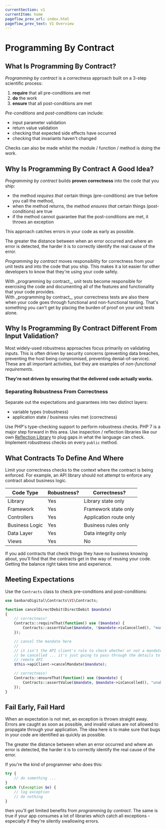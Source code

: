 ```yaml
---
currentSection: v1
currentItem: home
pageflow_prev_url: index.html
pageflow_prev_text: V1 Overview
---
```


# Programming By Contract

## What Is Programming By Contract?

_Programming by contract_ is a _correctness_ approach built on a 3-step scientific process:

1. __require__ that all pre-conditions are met
1. __do__ the work
1. __ensure__ that all post-conditions are met

_Pre-conditions_ and _post-conditions_ can include:

* input parameter validation
* return value validation
* checking that expected side effects have occurred
* checking that invariants haven't changed

Checks can also be made whilst the module / function / method is doing the work.

## Why Is Programming By Contract A Good Idea?

_Programming by contract_ builds __proven correctness__ into the code that you ship:

* the method _requires that_ certain things (pre-conditions) are true before you call the method,
* when the method returns, the method _ensures that_ certain things (post-conditions) are true
* if the method cannot guarantee that the post-conditions are met, it throws an exception

This approach catches errors in your code as early as possible.

<div class="callout info">
The greater the distance between when an error occurred and where an error is detected, the harder it is to correctly identify the real cause of the error.
</div>

_Programming by contract_ moves responsibility for correctness from your unit tests and into the code that you ship. This makes it a lot easier for other developers to know that they're using your code safely.

<div class="callout info" markdown="1">
With _programming by contract_, unit tests become responsible for exercising the code and documenting all of the features and functionality that your code provides.
</div>

<div class="callout info" markdown="1">
With _programming by contract_, your correctness tests are also there when your code goes through functional and non-functional testing. That's something you can't get by placing the burden of proof on your unit tests alone.
</div>

## Why Is Programming By Contract Different From Input Validation?

Most widely-used robustness approaches focus primarily on validating inputs. This is often driven by security concerns (preventing data breaches, preventing the host being compromised, preventing denial-of-service). These are all important activities, but they are examples of _non-functional requirements_.

__They're not driven by ensuring that the delivered code actually works.__

### Separating Robustness From Correctness

Separate out the expectations and guarantees into two distinct layers:

* variable types (robustness)
* application state / business rules met (correctness)

Use PHP's type-checking support to perform robustness checks. PHP 7 is a major step forward in this area. Use inspection / reflection libraries like our own [Reflection Library](https://ganbarodigital.github.io/php-mv-reflection/) to plug gaps in what the language can check. Implement robustness checks on every `public` method.

## What Contracts To Define And Where

Limit your correctness checks to the context where the contract is being enforced. For example, an API library should not attempt to enforce any contract about business logic.

Code Type      | Robustness? | Correctness?
---------------|-------------|-------------
Library        | Yes         | Library state only
Framework      | Yes         | Framework state only
Controllers    | Yes         | Application route only
Business Logic | Yes         | Business rules only
Data Layer     | Yes         | Data integrity only
Views          | Yes         | No

If you add contracts that check things they have no business knowing about, you'll find that the contracts get in the way of reusing your code. Getting the balance right takes time and experience.


## Meeting Expectations

Use the `Contracts` class to check pre-conditions and post-conditions:

```php
use GanbaroDigital\Contracts\V1\Contracts;

function cancelDirectDebit(DirectDebit $mandate)
{
    // correctness!
    Contracts::requireThat(function() use ($mandate) {
        Contracts::assertValue($mandate, !$mandate->isCancelled(), "mandate is already cancelled");
    });

    // cancel the mandate here
    //
    // it isn't the API client's role to check whether or not a mandate should
    // be cancelled ... it's just going to pass through the details to the
    // remote API
    $this->apiClient->cancelMandate($mandate);

    // correctness!
    Contracts::ensureThat(function() use ($mandate) {
        Contracts::assertValue($mandate, $mandate->isCancelled(), "unable to cancel mandate");
    });
}
```

## Fail Early, Fail Hard

When an expectation is not met, an exception is thrown straight away. Errors are caught as soon as possible, and invalid values are not allowed to propagate through your application. The idea here is to make sure that bugs in your code are identified as quickly as possible.

<div class="callout info">
The greater the distance between when an error occurred and where an error is detected, the harder it is to correctly identify the real cause of the error.
</div>

If you're the kind of programmer who does this:

```php
try {
    // do something ...
}
catch (\Exception $e) {
    // log exception
    // do nothing
}
```

then you'll get limited benefits from _programming by contract_. The same is true if your app consumes a lot of libraries which catch all exceptions - especially if they're silently swallowing errors.
